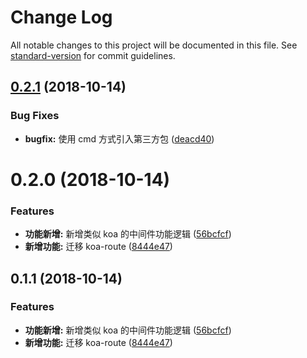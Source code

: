 # Change Log

All notable changes to this project will be documented in this file. See [standard-version](https://github.com/conventional-changelog/standard-version) for commit guidelines.

<a name="0.2.1"></a>
## [0.2.1](https://github.com/boycgit/ette/compare/v0.2.0...v0.2.1) (2018-10-14)


### Bug Fixes

* **bugfix:** 使用 cmd 方式引入第三方包 ([deacd40](https://github.com/boycgit/ette/commit/deacd40))



<a name="0.2.0"></a>
# 0.2.0 (2018-10-14)


### Features

* **功能新增:** 新增类似 koa 的中间件功能逻辑 ([56bcfcf](https://github.com/boycgit/ette/commit/56bcfcf))
* **新增功能:** 迁移 koa-route ([8444e47](https://github.com/boycgit/ette/commit/8444e47))



<a name="0.1.1"></a>
## 0.1.1 (2018-10-14)


### Features

* **功能新增:** 新增类似 koa 的中间件功能逻辑 ([56bcfcf](https://github.com/boycgit/ette/commit/56bcfcf))
* **新增功能:** 迁移 koa-route ([8444e47](https://github.com/boycgit/ette/commit/8444e47))
